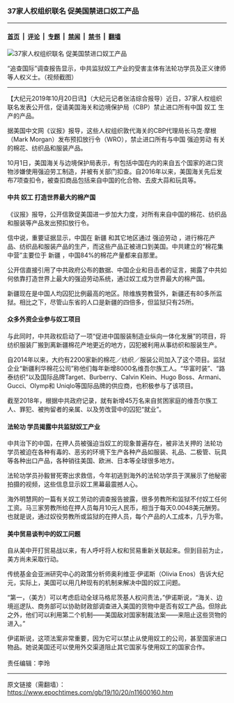 ### 37家人权组织联名 促美国禁进口奴工产品

---

#### [首页](../../../..?n11600160) &nbsp;|&nbsp; [评论](../../../../../epoch-comment?n11600160) &nbsp;|&nbsp; [专题](../../../../../epoch-special?n11600160) &nbsp;|&nbsp; [禁闻](../../../../../epoch-news?n11600160) &nbsp;|&nbsp; [禁书](../../../../../books?n11600160) &nbsp;|&nbsp; [翻墙](https://github.com/gfw-breaker/nogfw/blob/master/README.md?n11600160)


<div><img alt="37家人权组织联名 促美国禁进口奴工产品" class="attachment-djy_600_400 size-djy_600_400 wp-post-image" src="https://i.epochtimes.com/assets/uploads/2019/05/2019-5-21-fox-11-program_08-ss.jpg"/>
<div class="caption">
 <p>
  “追查国际”调查报告显示，中共监狱奴工产业的受害主体有法轮功学员及正义律师等人权义士。（视频截图）
 </p>
</div></div><hr/><div class="post_content" id="artbody" itemprop="articleBody">
 <!-- article content begin -->
 <p>
  【大纪元2019年10月20日讯】（大纪元记者张洁综合报导）近日，37家人权组织联名发表公开信，促请美国海关和边境保护局（CBP）禁止进口所有中国
  <ok href="https://www.epochtimes.com/gb/tag/%E5%A5%B4%E5%B7%A5.html">
   奴工
  </ok>
  生产的产品。
 </p>
 <p>
  据美国中文网《议报》报导，这些人权组织敦代海关的CBP代理局长马克‧摩根（Mark Morgan）发布预扣放行令（WRO），禁止进口所有与中国
  <ok href="https://www.epochtimes.com/gb/tag/%E5%BC%BA%E8%BF%AB%E5%8A%B3%E5%8A%A8.html">
   强迫劳动
  </ok>
  有关的棉花、纺织品和服装产品。
 </p>
 <p>
  10月1日，美国海关与边境保护局表示，有包括中国在内的来自五个国家的进口货物涉嫌使用强迫劳工制造，并被有关部门扣查。自2016年以来，美国海关先后发布7项查扣令，被查扣商品包括来自中国的化合物、去皮大蒜和玩具等。
 </p>
 <h4>
  中共
  <ok href="https://www.epochtimes.com/gb/tag/%E5%A5%B4%E5%B7%A5.html">
   奴工
  </ok>
  打造世界最大的棉产国
 </h4>
 <p>
  《议报》报导，公开信敦促美国进一步加大力度，对所有来自中国的棉花、纺织品和服装等产品发出预扣放行令。
 </p>
 <p>
  信中说，重要证据显示，中国在
  <ok href="https://www.epochtimes.com/gb/tag/%E6%96%B0%E7%96%86.html">
   新疆
  </ok>
  和其它地区通过
  <ok href="https://www.epochtimes.com/gb/tag/%E5%BC%BA%E8%BF%AB%E5%8A%B3%E5%8A%A8.html">
   强迫劳动
  </ok>
  ，进行棉花产品、纺织品和服装产品的生产，而这些产品正被进口到美国。中共建立的“棉花集中营”主要位于
  <ok href="https://www.epochtimes.com/gb/tag/%E6%96%B0%E7%96%86.html">
   新疆
  </ok>
  ，中国84%的棉花产量都来自那里。
 </p>
 <p>
  公开信直接引用了中共政府公布的数据、中国企业和目击者的证言，揭露了中共如何依靠打造世界上最大的强迫劳动系统，通过奴工成为世界最大的棉产国。
 </p>
 <p>
  新疆现在是中国人均囚犯比例最高的地区。除维族劳教营外，新疆还有80多所监狱。相比之下，尽管山东省的人口是新疆的四倍多，但监狱只有25所。
 </p>
 <h4>
  众多外资企业参与奴工项目
 </h4>
 <p>
  与此同时，中共政权启动了一项“促进中国服装制造业纵向一体化发展”的项目，将纺织服装厂搬到离新疆棉花产地更近的地方，囚犯被利用从事纺织和服装生产。
 </p>
 <p>
  自2014年以来，大约有2200家新的棉花／纺织／服装公司加入了这个项目。监狱企业“新疆利华棉花公司”称他们每年新增8000名维吾尔族工人。“华富时装”、“路泰纺织”以及国际品牌Target、Burberry、Calvin Klein、Hugo Boss、Armani、Gucci、Olymp和 Uniqlo等国际品牌的供应商，也积极参与了该项目。
 </p>
 <p>
  截至2018年，根据中共政府记录，就有新增45万名来自贫困家庭的维吾尔族工人、罪犯、被拘留者的亲属、以及劳改营中的囚犯“就业”。
 </p>
 <h4>
  <ok href="https://www.epochtimes.com/gb/tag/%E6%B3%95%E8%BD%AE%E5%8A%9F.html">
   法轮功
  </ok>
  学员揭露中共监狱奴工产业
 </h4>
 <p>
  中共治下的中国，在押人员被强迫当奴工的现象普遍存在，被非法关押的
  <ok href="https://www.epochtimes.com/gb/tag/%E6%B3%95%E8%BD%AE%E5%8A%9F.html">
   法轮功
  </ok>
  学员被迫在各种有毒的、恶劣的环境下生产各种产品如服装、礼品、二极管、玩具等各种出口产品，各种销往美国、欧洲、日本等全球很多地方。
 </p>
 <p>
  法轮功学员孙毅冒死寄出求救信，今年初逃到海外的法轮功学员于溟展示了他秘密拍摄的视频，这些信息显示奴工黑幕最震撼人心。
 </p>
 <p>
  海外明慧网的一篇有关奴工劳动的调查报告披露，很多劳教所和监狱不付奴工任何工资。马三家劳教所给在押人员每月10元人民币，相当于每天0.0048美元酬劳。也就是说，通过奴役劳教所或监狱的在押人员，每个产品的人工成本，几乎为零。
 </p>
 <h4>
  美中贸易谈判中的奴工问题
 </h4>
 <p>
  自从美中开打贸易战以来，有人呼吁将人权和贸易重新关联起来。但到目前为止，美方尚未采取行动。
 </p>
 <p>
  传统基金会亚洲研究中心的政策分析师奥利维亚‧伊诺斯（Olivia Enos）告诉大纪元，实际上，美国可以用几种现有的机制来解决中国的奴工问题。
 </p>
 <p>
  “第一，（美方）可以考虑启动全球马格尼茨基人权问责法，”伊诺斯说，“海关、边境巡逻队、商务部可以协助财政部调查进入美国的货物中是否有奴工产品。但除此之外，他们可以利用第二个机制——美国敌对国家制裁法案——来阻止这些货物的进入。”
 </p>
 <p>
  伊诺斯说，这项法案非常重要，因为它可以禁止从使用奴工的公司，甚至国家进口物品。她说美国还可以使用外交渠道阻止其它国家与使用奴工的国家合作。
  <br/>
  <br/>
  责任编辑：李玲
 </p>
 <!-- article content end -->
 <div id="below_article_ad">
 </div>
</div>


---

原文链接（需翻墙）：https://www.epochtimes.com/gb/19/10/20/n11600160.htm
